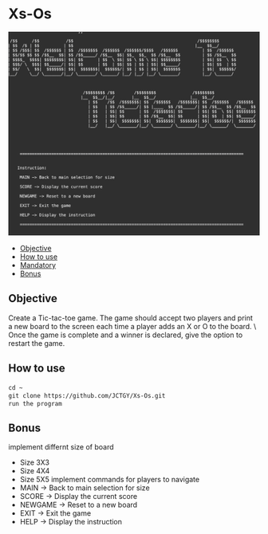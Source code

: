 # Xs-Os
![](resources/TicTacToe.png)

* [Objective](#objective)
* [How to use](#how-to-use)
* [Mandatory](#mandatory)
* [Bonus](#bonus)

## Objective
Create a Tic-tac-toe game. The game should accept two players and print \
a new board to the screen each time a player adds an X or O to the board. \ 
Once the game is complete and a winner is declared, give the option to restart the game. 

## How to use

```
cd ~
git clone https://github.com/JCTGY/Xs-Os.git
run the program
```

## Bonus
implement differnt size of board 
* Size 3X3
* Size 4X4
* Size 5X5
implement commands for players to navigate 
* MAIN -> Back to main selection for size
* SCORE -> Display the current score
* NEWGAME -> Reset to a new board
* EXIT -> Exit the game
* HELP -> Display the instruction
